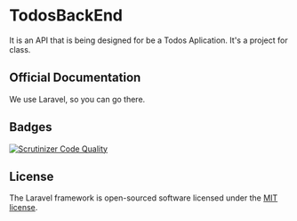# TodosBackEnd

It is an API that is being designed for be a Todos Aplication. It's a project for class.

## Official Documentation

We use Laravel, so you can go there.

## Badges

[![Scrutinizer Code Quality](https://scrutinizer-ci.com/g/acacha/llum/badges/quality-score.png?b=master)](https://scrutinizer-ci.com/g/SimonGonzalezCepeda/TodosBackend/)

## License

The Laravel framework is open-sourced software licensed under the [MIT license](http://opensource.org/licenses/MIT).

